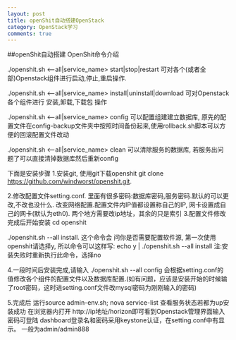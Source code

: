 ```yaml
---
layout: post
title: openShit自动搭建OpenStack
category: OpenStack学习
comments: true
---
```

##openShit自动搭建
OpenShit命令介绍

  ./openshit.sh <--all|service_name> start|stop|restart
  可对各个(或者全部)Openstack组件进行启动,停止,重启操作.

  ./openshit.sh <--all|service_name> install|uninstall|download
  可对Openstack各个组件进行 安装,卸载,下载包 操作

  ./openshit.sh <--all|service_name> config
  可以配置组建建立数据库, 原先的配置文件在config-backup文件夹中按照时间备份起来,使用rollback.sh脚本可以方便的回滚配置文件改动

  ./openshit.sh <--all|service_name> clean
  可以清除服务的数据库, 若服务出问题了可以直接清掉数据库然后重新config

下面是安装步骤
  1.安装git, 使用git下载openshit
      git  clone https://github.com/windworst/openshit.git.

  2.修改配置文件setting.conf.
      里面有很多密码:数据库密码,服务密码.默认的可以更改,不改也没什么.
      改变网络配置.配置文件内IP值都设置称自己的IP, 网卡设置成自己的网卡(默认为eth0).
  两个地方需要改ip地址，其余的只是索引
  3.配置文件修改完成后开始安装
     cd openshit

 ./openshit.sh --all install.
这个命令会 问你是否需要配置软件源, 第一次使用openshit请选择y, 所以命令可以这样写:
  echo y | ./openshit.sh --all install
  注:安装失败时重新执行此命令，选择no

  4.一段时间后安装完成,请输入
       ./openshit.sh --all config
       会根据setting.conf的值修改各个组件的配置文件以及数据库配置.(如有问题，应该是安装开始的时候输了root密码，这时进setting.conf文件改mysql密码为刚刚输入的密码)

  5.完成后
       运行source admin-env.sh; nova service-list 查看服务状态若都为up安装成功
       在浏览器内打开 http://ip地址/horizon即可看到Openstack管理界面输入密码可登陆
dashboard登录名和密码采用keystone认证，在setting.conf中有显示。
一般为admin/admin888
